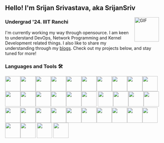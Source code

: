 ## Hello! I'm Srijan Srivastava, aka SrijanSriv

<img align="right" alt="GIF" height="80rem" src="https://media.giphy.com/media/du3J3cXyzhj75IOgvA/giphy.gif" />

### Undergrad '24. IIIT Ranchi

I'm currently working my way through opensource. I am keen to understand DevOps, Network Programming and Kernel Development related things. I also like to share my understanding through my [blogs](https://dev.to/srijansriv). Check out my projects below, and stay tuned for more!


### Languages and Tools 🛠

<!-- logos at devicon.dev and logo.letskhabar.com-->


<img src="https://cdn.jsdelivr.net/gh/devicons/devicon/icons/c/c-original.svg" height = 50rem /><img src="https://cdn.jsdelivr.net/gh/devicons/devicon/icons/cplusplus/cplusplus-original.svg" height = 50rem /><img src="https://cdn.jsdelivr.net/gh/devicons/devicon/icons/git/git-original.svg" height = 50rem /><img src="https://cdn.jsdelivr.net/gh/devicons/devicon/icons/html5/html5-original.svg" height = 50rem /><img src="https://cdn.jsdelivr.net/gh/devicons/devicon/icons/css3/css3-original.svg" height = 50rem /><img src="https://cdn.jsdelivr.net/gh/devicons/devicon/icons/bootstrap/bootstrap-original.svg" height = 50rem/><img src="https://cdn.jsdelivr.net/gh/devicons/devicon/icons/javascript/javascript-original.svg" height = 50rem /><img src="https://cdn.jsdelivr.net/gh/devicons/devicon/icons/jquery/jquery-original.svg" height = 50rem /><img src="https://cdn.jsdelivr.net/gh/devicons/devicon/icons/nodejs/nodejs-original.svg" height = 50rem /><img src="https://cdn.jsdelivr.net/gh/devicons/devicon/icons/npm/npm-original-wordmark.svg" height = 50rem /><img src="https://cdn.jsdelivr.net/gh/devicons/devicon/icons/yarn/yarn-original.svg" height = 50rem /><img src="https://cdn.jsdelivr.net/gh/devicons/devicon/icons/react/react-original.svg" height = 50rem /><img src="https://cdn.jsdelivr.net/gh/devicons/devicon/icons/express/express-original.svg" height = 50rem /><img src="https://cdn.jsdelivr.net/gh/devicons/devicon/icons/mongodb/mongodb-original.svg" height = 50rem /><img src="https://cdn.jsdelivr.net/gh/devicons/devicon/icons/handlebars/handlebars-original.svg" height = 50rem /><img src="https://cdn.jsdelivr.net/gh/devicons/devicon/icons/heroku/heroku-original.svg" height = 50rem /> <img src="https://cdn.jsdelivr.net/gh/devicons/devicon/icons/go/go-original.svg" height= 50rem /><img src="https://cdn.jsdelivr.net/gh/devicons/devicon/icons/rust/rust-plain.svg" height = 50rem /><img src="https://cdn.jsdelivr.net/gh/devicons/devicon/icons/amazonwebservices/amazonwebservices-original.svg" height = 50rem/><img src="https://cdn.jsdelivr.net/gh/devicons/devicon/icons/docker/docker-original.svg" height = 50rem/><img src="https://cdn.jsdelivr.net/gh/devicons/devicon/icons/googlecloud/googlecloud-original.svg" height = 50rem /><img src="https://cdn.jsdelivr.net/gh/devicons/devicon/icons/jenkins/jenkins-original.svg" height = 50rem /><img src="https://cdn.jsdelivr.net/gh/devicons/devicon/icons/java/java-original.svg" height = 50rem/><img src="https://cdn.jsdelivr.net/gh/devicons/devicon/icons/python/python-original.svg" height = 50rem /><img src="https://cdn.jsdelivr.net/gh/devicons/devicon/icons/bash/bash-original.svg" height = 50rem/><img src="https://cdn.jsdelivr.net/gh/devicons/devicon/icons/linux/linux-original.svg" height = 50rem /><img src="https://cdn.jsdelivr.net/gh/devicons/devicon/icons/ubuntu/ubuntu-plain.svg" height = 50rem /><img src="https://cdn.jsdelivr.net/gh/devicons/devicon/icons/markdown/markdown-original.svg" height = 50rem /><img src="https://cdn.jsdelivr.net/gh/devicons/devicon/icons/postgresql/postgresql-original.svg" height = 50rem /><img src="https://cdn.jsdelivr.net/gh/devicons/devicon/icons/vim/vim-original.svg" height = 50rem /><img src="https://cdn.jsdelivr.net/gh/devicons/devicon/icons/vscode/vscode-original.svg" height = 50rem /><img src="https://cdn.jsdelivr.net/gh/devicons/devicon/icons/devicon/devicon-original.svg" height = 50rem/> <img src="https://cdn.jsdelivr.net/gh/devicons/devicon/icons/php/php-original.svg" height = 50rem /> <img src="https://cdn.jsdelivr.net/gh/devicons/devicon/icons/mysql/mysql-original.svg" height = 50rem />